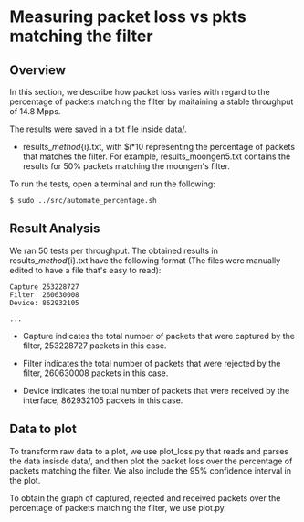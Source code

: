 # Measuring packet loss vs pkts matching the filter

## Overview
In this section, we describe how packet loss varies with regard to the percentage of packets matching the filter by maitaining a stable throughput of 14.8 Mpps.

The results were saved in a txt file inside data/.

* results_${method}${i}.txt, with $i*10 representing the percentage of packets that matches the filter. For example, results_moongen5.txt contains the results for 50% packets matching the moongen's filter.

To run the tests, open a terminal and run the following:

```
$ sudo ../src/automate_percentage.sh
```

## Result Analysis
We ran 50 tests per throughput. The obtained results in results_${method}${i}.txt have the following format (The files were manually edited to have a file that's easy to read):

```
Capture 253228727 
Filter  260630008 
Device: 862932105

...
```

* Capture indicates the total number of packets that were captured by the filter, 253228727 packets in this case.

* Filter indicates the total number of packets that were rejected by the filter, 260630008 packets in this case.

* Device indicates the total number of packets that were received by the interface, 862932105 packets in this case.


## Data to plot

To transform raw data to a plot, we use plot_loss.py that reads and parses the data insisde data/, and then plot the packet loss over the percentage of packets matching the filter. We also include the 95% confidence interval in the plot.

To obtain the graph of captured, rejected and received packets over the percentage of packets matching the filter, we use plot.py.